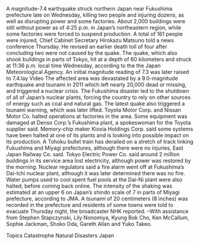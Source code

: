 A magnitude-7.4 earthquake struck northern Japan near Fukushima prefecture late on Wednesday, killing two people and injuring dozens, as well as disrupting power and some factories.
About 2,000 buildings were still without power as of 4:25 p.m. in Japan’s northeastern region, while some factories were forced to suspend production. A total of 161 people were injured, Chief Cabinet Secretary Hirokazu Matsuno told a news conference Thursday. He revised an earlier death toll of four after concluding two were not caused by the quake.
The quake, which also shook buildings in parts of Tokyo, hit at a depth of 60 kilometers and struck at 11:36 p.m. local time Wednesday, according to the the Japan Meteorological Agency. An initial magnitude reading of 7.3 was later raised to 7.4.lay Video
The affected area was devastated by a 9.0-magnitude earthquake and tsunami in 2011 which left nearly 20,000 dead or missing, and triggered a nuclear crisis. The Fukushima disaster led to the shutdown of all of Japan’s nuclear plants, forcing the country to rely on other sources of energy such as coal and natural gas. The latest quake also triggered a tsunami warning, which was later lifted.
Toyota Motor Corp. and Nissan Motor Co. halted operations at factories in the area. Some equipment was damaged at Denso Corp.’s Fukushima plant, a spokeswoman for the Toyota supplier said. Memory-chip maker Kioxia Holdings Corp. said some systems have been halted at one of its plants and is looking into possible impact on its production.
A Tohoku bullet train has derailed on a stretch of track linking Fukushima and Miyagi prefectures, although there were no injuries, East Japan Railway Co. said. Tokyo Electric Power Co. said around 2 million buildings in its service area lost electricity, although power was restored by the morning.
Nuclear regulators said a fire alarm went off at Fukushima’s Dai-Ichi nuclear plant, although it was later determined there was no fire. Water pumps used to cool spent fuel pools at the Dai-Ni plant were also halted, before coming back online.
The intensity of the shaking was estimated at an upper 6 on Japan’s shindo scale of 7 in parts of Miyagi prefecture, according to JMA. A tsunami of 20 centimeters (8 inches) was recorded in the prefecture and residents of some towns were told to evacuate Thursday night, the broadcaster NHK reported.
–With assistance from Stephen Stapczynski, Lily Nonomiya, Kyung Bok Cho, Ken McCallum, Sophie Jackman, Shoko Oda, Gareth Allan and Yuko Takeo.

Topics
Catastrophe
Natural Disasters
Japan
